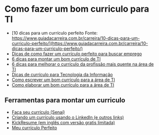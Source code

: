# Como fazer um bom curriculo para TI

- [10 dicas para um currículo perfeito
Fonte: https://www.guiadacarreira.com.br/carreira/10-dicas-para-um-curriculo-perfeito/](https://www.guiadacarreira.com.br/carreira/10-dicas-para-um-curriculo-perfeito/)
- [Dicas de como fazer um currículo perfeito para buscar emprego](https://catracalivre.com.br/carreira/como-fazer-curriculo/)
- [6 dicas para montar um bom currículo de TI](https://computerworld.com.br/2018/12/04/6-dicas-para-montar-um-bom-curriculo-de-ti/)
- [6 dicas para melhorar o currículo da profissão mais quente na área de TI](https://exame.abril.com.br/carreira/6-dicas-para-melhorar-o-curriculo-da-profissao-mais-quente-na-area-de-ti/)
- [Dicas de currículo para Tecnologia da Informação](https://www.contratopj.com.br/dicas-de-curriculo-para-tecnologia-da-informacao/)
- [Como escrever um bom currículo para a área de TI](https://www.treinaweb.com.br/blog/como-escrever-bom-curriculo-area-ti/)
- [Como elaborar um bom currículo para a área de TI](https://www.catho.com.br/carreira-sucesso/carreira/dicas-emprego/como-elaborar-um-bom-curriculo-para-a-area-de-ti/)

## Ferramentas para montar um curriculo

- [Faça seu currículo (Senai)](https://www.mundosenai.com.br/curriculum/)
- [Criando um currículo usando o LinkedIn (e outros links)](https://canaltech.com.br/carreira/como-criar-um-curriculo-a-partir-do-seu-perfil-no-linkedin/)
- [KickResume (em inglês com versão gratis limitada)](https://www.kickresume.com/en/)
- [Meu currículo Perfeito](https://www.meucurriculoperfeito.com.br/)
